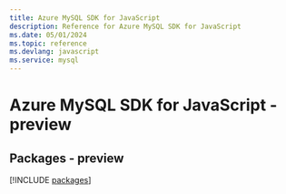 ```yaml
---
title: Azure MySQL SDK for JavaScript
description: Reference for Azure MySQL SDK for JavaScript
ms.date: 05/01/2024
ms.topic: reference
ms.devlang: javascript
ms.service: mysql
---
```

# Azure MySQL SDK for JavaScript - preview
## Packages - preview
[!INCLUDE [packages](mysql-index.md)]